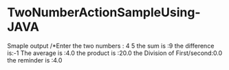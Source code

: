 # TwoNumberActionSampleUsing-JAVA
Smaple output
/*Enter the two numbers :
		4
		5
		the sum is :9
		the difference is:-1
		The average is :4.0
		the product is :20.0
		the Division of First/second:0.0
		the reminder is :4.0
